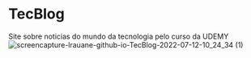 # TecBlog
Site sobre noticias do mundo da tecnologia pelo curso da UDEMY
![screencapture-lrauane-github-io-TecBlog-2022-07-12-10_24_34 (1)](https://user-images.githubusercontent.com/102835801/178500608-d5bd8ca8-7c0a-4658-a13b-232986cae3a0.png)
